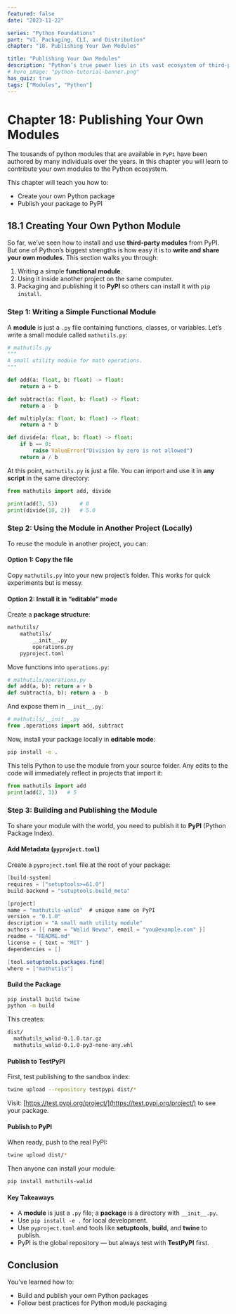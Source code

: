 ```yaml
---
featured: false
date: "2023-11-22"

series: "Python Foundations"
part: "VI. Packaging, CLI, and Distribution"
chapter: "18. Publishing Your Own Modules"

title: "Publishing Your Own Modules"
description: "Python’s true power lies in its vast ecosystem of third-party packages, enabling developers to quickly build applications without reinventing the wheel. This chapter teaches you how to work with 3rd party libraries, create your own Python package, understand dependencies and version management."
# hero_image: "python-tutorial-banner.png"
has_quiz: true
tags: ["Modules", "Python"]
---
```


# Chapter 18: Publishing Your Own Modules

The tousands of python modules that are available in `PyPi` have been authored by many individuals over the years. In this chapter you will learn to contribute your own modules to the Python ecosystem.

This chapter will teach you how to:

* Create your own Python package
* Publish your package to PyPI

## 18.1 Creating Your Own Python Module

So far, we’ve seen how to install and use **third-party modules** from PyPI. But one of Python’s biggest strengths is how easy it is to **write and share your own modules**. This section walks you through:

1. Writing a simple **functional module**.
2. Using it inside another project on the same computer.
3. Packaging and publishing it to **PyPI** so others can install it with `pip install`.

### Step 1: Writing a Simple Functional Module

A **module** is just a `.py` file containing functions, classes, or variables. Let’s write a small module called `mathutils.py`:

```python
# mathutils.py
"""
A small utility module for math operations.
"""

def add(a: float, b: float) -> float:
    return a + b

def subtract(a: float, b: float) -> float:
    return a - b

def multiply(a: float, b: float) -> float:
    return a * b

def divide(a: float, b: float) -> float:
    if b == 0:
        raise ValueError("Division by zero is not allowed")
    return a / b
```

At this point, `mathutils.py` is just a file. You can import and use it in **any script** in the same directory:

```python
from mathutils import add, divide

print(add(3, 5))       # 8
print(divide(10, 2))   # 5.0
```

### Step 2: Using the Module in Another Project (Locally)

To reuse the module in another project, you can:

#### Option 1: Copy the file

Copy `mathutils.py` into your new project’s folder. This works for quick experiments but is messy.

#### Option 2: Install it in “editable” mode

Create a **package structure**:

```bash
mathutils/
    mathutils/
        __init__.py
        operations.py
    pyproject.toml
```

Move functions into `operations.py`:

```python
# mathutils/operations.py
def add(a, b): return a + b
def subtract(a, b): return a - b
```

And expose them in `__init__.py`:

```python
# mathutils/__init__.py
from .operations import add, subtract
```

Now, install your package locally in **editable mode**:

```bash
pip install -e .
```

This tells Python to use the module from your source folder. Any edits to the code will immediately reflect in projects that import it:

```python
from mathutils import add
print(add(2, 3))   # 5
```

### Step 3: Building and Publishing the Module

To share your module with the world, you need to publish it to **PyPI** (Python Package Index).

#### Add Metadata (`pyproject.toml`)

Create a `pyproject.toml` file at the root of your package:

```cs
[build-system]
requires = ["setuptools>=61.0"]
build-backend = "setuptools.build_meta"

[project]
name = "mathutils-walid"  # unique name on PyPI
version = "0.1.0"
description = "A small math utility module"
authors = [{ name = "Walid Newaz", email = "you@example.com" }]
readme = "README.md"
license = { text = "MIT" }
dependencies = []

[tool.setuptools.packages.find]
where = ["mathutils"]
```

#### Build the Package

```bash
pip install build twine
python -m build
```

This creates:

```bash
dist/
  mathutils_walid-0.1.0.tar.gz
  mathutils_walid-0.1.0-py3-none-any.whl
```

#### Publish to TestPyPI

First, test publishing to the sandbox index:

```bash
twine upload --repository testpypi dist/*
```

Visit: [https://test.pypi.org/project/](https://test.pypi.org/project/) to see your package.

#### Publish to PyPI

When ready, push to the real PyPI:

```bash
twine upload dist/*
```

Then anyone can install your module:

```bash
pip install mathutils-walid
```

#### Key Takeaways

* A **module** is just a `.py` file; a **package** is a directory with `__init__.py`.
* Use `pip install -e .` for local development.
* Use `pyproject.toml` and tools like **setuptools**, **build**, and **twine** to publish.
* PyPI is the global repository — but always test with **TestPyPI** first.

## Conclusion

You’ve learned how to:

* Build and publish your own Python packages
* Follow best practices for Python module packaging